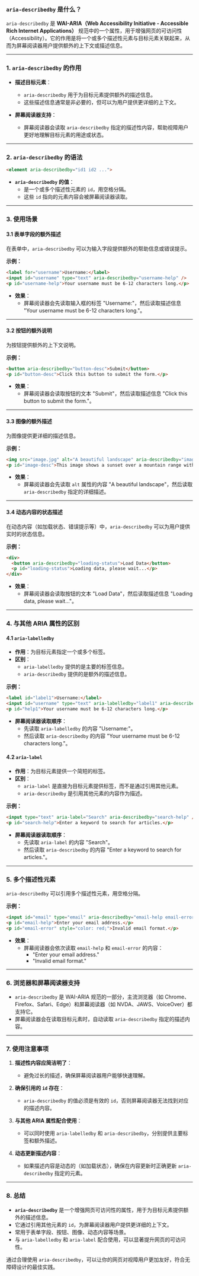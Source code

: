 ### **`aria-describedby` 是什么？**

`aria-describedby` 是 **WAI-ARIA（Web Accessibility Initiative - Accessible Rich Internet Applications）** 规范中的一个属性，用于增强网页的可访问性（Accessibility）。它的作用是将一个或多个描述性元素与目标元素关联起来，从而为屏幕阅读器用户提供额外的上下文或描述信息。

---

### **1. `aria-describedby` 的作用**
- **描述目标元素**：
  - `aria-describedby` 用于为目标元素提供额外的描述信息。
  - 这些描述信息通常是非必要的，但可以为用户提供更详细的上下文。
  
- **屏幕阅读器支持**：
  - 屏幕阅读器会读取 `aria-describedby` 指定的描述性内容，帮助视障用户更好地理解目标元素的用途或状态。

---

### **2. `aria-describedby` 的语法**
```html
<element aria-describedby="id1 id2 ...">
```

- **`aria-describedby` 的值**：
  - 是一个或多个描述性元素的 `id`，用空格分隔。
  - 这些 `id` 指向的元素内容会被屏幕阅读器读取。

---

### **3. 使用场景**

#### **3.1 表单字段的额外描述**
在表单中，`aria-describedby` 可以为输入字段提供额外的帮助信息或错误提示。

**示例：**
```html
<label for="username">Username:</label>
<input id="username" type="text" aria-describedby="username-help" />
<p id="username-help">Your username must be 6-12 characters long.</p>
```

- **效果**：
  - 屏幕阅读器会先读取输入框的标签 "Username:"，然后读取描述信息 "Your username must be 6-12 characters long."。

---

#### **3.2 按钮的额外说明**
为按钮提供额外的上下文说明。

**示例：**
```html
<button aria-describedby="button-desc">Submit</button>
<p id="button-desc">Click this button to submit the form.</p>
```

- **效果**：
  - 屏幕阅读器会读取按钮的文本 "Submit"，然后读取描述信息 "Click this button to submit the form."。

---

#### **3.3 图像的额外描述**
为图像提供更详细的描述信息。

**示例：**
```html
<img src="image.jpg" alt="A beautiful landscape" aria-describedby="image-desc" />
<p id="image-desc">This image shows a sunset over a mountain range with a river flowing through the valley.</p>
```

- **效果**：
  - 屏幕阅读器会先读取 `alt` 属性的内容 "A beautiful landscape"，然后读取 `aria-describedby` 指定的详细描述。

---

#### **3.4 动态内容的状态描述**
在动态内容（如加载状态、错误提示等）中，`aria-describedby` 可以为用户提供实时的状态信息。

**示例：**
```html
<div>
  <button aria-describedby="loading-status">Load Data</button>
  <p id="loading-status">Loading data, please wait...</p>
</div>
```

- **效果**：
  - 屏幕阅读器会读取按钮的文本 "Load Data"，然后读取描述信息 "Loading data, please wait..."。

---

### **4. 与其他 ARIA 属性的区别**

#### **4.1 `aria-labelledby`**
- **作用**：为目标元素指定一个或多个标签。
- **区别**：
  - `aria-labelledby` 提供的是主要的标签信息。
  - `aria-describedby` 提供的是额外的描述信息。

**示例：**
```html
<label id="label1">Username:</label>
<input id="username" type="text" aria-labelledby="label1" aria-describedby="help1" />
<p id="help1">Your username must be 6-12 characters long.</p>
```
- **屏幕阅读器读取顺序**：
  - 先读取 `aria-labelledby` 的内容 "Username:"。
  - 然后读取 `aria-describedby` 的内容 "Your username must be 6-12 characters long."。

#### **4.2 `aria-label`**
- **作用**：为目标元素提供一个简短的标签。
- **区别**：
  - `aria-label` 是直接为目标元素提供标签，而不是通过引用其他元素。
  - `aria-describedby` 是引用其他元素的内容作为描述。

**示例：**
```html
<input type="text" aria-label="Search" aria-describedby="search-help" />
<p id="search-help">Enter a keyword to search for articles.</p>
```
- **屏幕阅读器读取顺序**：
  - 先读取 `aria-label` 的内容 "Search"。
  - 然后读取 `aria-describedby` 的内容 "Enter a keyword to search for articles."。

---

### **5. 多个描述性元素**
`aria-describedby` 可以引用多个描述性元素，用空格分隔。

**示例：**
```html
<input id="email" type="email" aria-describedby="email-help email-error" />
<p id="email-help">Enter your email address.</p>
<p id="email-error" style="color: red;">Invalid email format.</p>
```

- **效果**：
  - 屏幕阅读器会依次读取 `email-help` 和 `email-error` 的内容：
    - "Enter your email address."
    - "Invalid email format."

---

### **6. 浏览器和屏幕阅读器支持**
- `aria-describedby` 是 WAI-ARIA 规范的一部分，主流浏览器（如 Chrome、Firefox、Safari、Edge）和屏幕阅读器（如 NVDA、JAWS、VoiceOver）都支持它。
- 屏幕阅读器会在读取目标元素时，自动读取 `aria-describedby` 指定的描述内容。

---

### **7. 使用注意事项**
1. **描述性内容应简洁明了**：
   - 避免过长的描述，确保屏幕阅读器用户能够快速理解。

2. **确保引用的 `id` 存在**：
   - `aria-describedby` 的值必须是有效的 `id`，否则屏幕阅读器无法找到对应的描述内容。

3. **与其他 ARIA 属性配合使用**：
   - 可以同时使用 `aria-labelledby` 和 `aria-describedby`，分别提供主要标签和额外描述。

4. **动态更新描述内容**：
   - 如果描述内容是动态的（如加载状态），确保在内容更新时正确更新 `aria-describedby` 指定的元素。

---

### **8. 总结**
- **`aria-describedby`** 是一个增强网页可访问性的属性，用于为目标元素提供额外的描述信息。
- 它通过引用其他元素的 `id`，为屏幕阅读器用户提供更详细的上下文。
- 常用于表单字段、按钮、图像、动态内容等场景。
- 与 `aria-labelledby` 和 `aria-label` 配合使用，可以显著提升网页的可访问性。

通过合理使用 `aria-describedby`，可以让你的网页对视障用户更加友好，符合无障碍设计的最佳实践。
